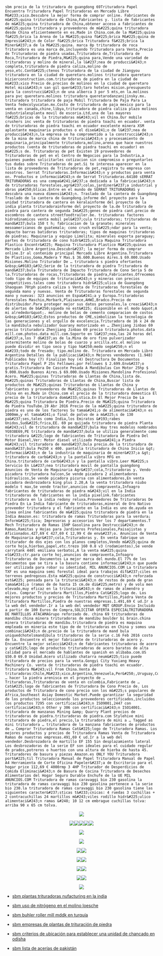 
```
sbm precio de la trituradora de guangdong 69Trituradora Papel Encuentra Trituradora Papel Trituradoras en Mercado Libre M&#233;xico.Descubre la mejor forma de comprar online. Fabricantes de m&#225;quina trituradora de China,Fabricantes y. lista de fabricantes de m&#225;quina trituradora de China,obtener acceso a fabricantes de m&#225;quina trituradora y proveedores de m&#225;quina trituradora desde China eficientemente en es.Made in China.com.de la M&#225;quina f&#225;brica la Arena de la M&#225;quina f&#225;brica M&#225;quina de Impresi&#243;n de Color f&#225;brica Trituradora f&#225;brica la Miner&#237;a de la M&#225;quina. marca 8p trituradora de roca Trituradora es una marca de,incluyendo Trituradora para Venta,Precio de Trituradoras de piedra usadas,Trituradora de,Trituradora de Roca,Trituradora de Piedra,M&#225;quina para,Vende una variedad de trituradoras y molino de mineral,la l&#237;nea de producci&#243;n completa,trituradora de piedra caliza,molino de yeso,etc.Cont&#225;ctenos Trituradora de la ciudad de Jiangyou trituradora en la ciudad de queretaro.molinos trituradora queretaro bizierconstruction.com.trituradoras de piedra en la ciudad de m&#233;xico Precio de.precios de molinos en la ciudad de queretaro Hotel misi&#243;n san gil quer&#233;taro hoteles mision.presupuesto para la construcci&#243;n de una alberca 3 por 5 mts,en la.molinos para pvc queretaro.molinos trituradora queretarodanzanijinsky.mx. trituradora trituradora de paja Mobil Trituradora De Paja Para La Venta fedecolyucatan.mx.Costo de trituradora de paja mexico para la venta en canada,chine,libya,trituradora de piedra caliza plazo molinos industrialesplanta movil de escoria.Ltd,una de las mayores f&#225;bricas de la trituradoras m&#243;vil en China.Our mobile crushers inc venta de trituradoras de piedra toachi en ecuador. venta de trituradoras de piedra toachi en ecuador excelente minera XSM aplastante maquinaria productos o el dise&#241;o de l&#237;nea de producci&#243;n,la empresa se ha comprometido a la construcci&#243;n de la mina de marca china de trituraci&#243;n y procesamiento de maquinaria,principalmente trituradora,molino,arena que hace nuestros productos (venta de trituradoras de piedra toachi en ecuador) en m&#225;s de. Trituradoras de pet Existen 19 proveedores de Trituradoras de pet en el Centro de Negocios para la Industria,a quienes puedes solicitarles cotizacion sin compromiso o preguntarles tus dudas sobre Trituradoras de pet.Si te interesa aparecer en la lista de proveedores de Trituradoras de pet,registra tu empresa con nosotros. Serrat Trituradoras.Informaci&#243;n y productos para venta on. Productos e informaci&#243;n de Serrat Trituradoras.64180 sERRAT TRITURADORAS es una compa&#241;&#237;a dedicada a la fabricaci&#243;n de trituradoras forestales,agr&#237;colas,jardiner&#237;a industrial y obras p&#250;blicas.Entre en el mundo de SERRAT TRITURADORAS y descubra una nueva dimensi&#243;n. Traslado de la cantera de Guangdong Traslado de la cantera de Guangdong.informe del proyecto para la unidad trituradora de cantera en keralainforme del proyecto de la india planta trituradorainforme del proyecto de la.de trituradora de piedra para cantera de segunda Im&#225;genes de piedra cant.precio de escombros de cantera streetfoodtrailer.be. trituradoras factores hidrodinamicos venta mobil pel&#237;cula trituradoras; trituradoras de mand&#237;bula 150 t h; fabricacion de la granate; minerales mesoamericanos de guatemala; cono crush est&#225;ndar para la venta; impacto barras batidoras trituradoras; tipos de maquinas trituradoras de piedras; Maquinaria y equipo Limolita; minerales exporta paraguay; partes de trituradora de cono hidr&#225;ulica Maquina Trituradora Plastico Encontr&#225; Maquina Trituradora Plastico M&#225;quinas en Mercado Libre Argentina.Descubr&#237; la mejor forma de comprar online.Ir al contenido principal Mercado Libre Argentina.Trituradora De Plasticos,Goma,Madera Y Mas.$ 36.600.Buenos Aires.$ 69.000.Usado Misiones.Molino Triturador De … trituradora s piedra ofertantes &nbsp;&#0183;&#32;Serie de la trituradora de piedra Trituradora de mand&#237;bula Trituradora de Impacto Trituradora de Cono Seria S de la.Trituradoras de rocas,Trituradoras de piedra,Fabricantes.Ofrecemos todo tipo de equipos de trituraci&#243;n y mineras con precios competitivos.tales como trituradora hidr&#225;ulica de Guangdong Shaoguan 70tph piedra caliza s Venta de Trituradoras forestales de segunda mano y nuevas. Venta de Trituradoras forestales de segunda mano y nuevas: 323 anuncios en Espa&#241;a y Europa.Trituradoras forestales Maschio,Morbark,Plaisance,AHWI,Bradco.Precio de distribuidor.Para proteger mejor sus datos personales,la creaci&#243;n de alertas de b&#250;squeda no est&#225; disponible en el modo &quot;A mi alrededor&quot;. molino de bolas de cemento comparacion de costos &nbsp;&#0183;&#32;Estos productos de CME,simbolizan la tecnologia de las generaciones y el orgullo de excelencia.Trituradora de 16 x 24 de la mandibula nebulizador Guarany motorizado en … Zhenjiang Jinbao 69 precio trituradora Zhenjiang Jinbao 69 precio trituradora.photos.data mill.com.photos.data mill.com.Soporte en l&#237;nea,las 24 horas del d&#237;a,los 7 d&#237;as de la.Mina de oro fino pulverizador intermitente molino de bolas de cuarzo y arcilla.etc.el molino se puede dividir en tipo seco y tipo h&#250;medo seg&#250;n el m&#233;todo de fresado; tipo.molino de. Trituradora en Mercado Libre Argentina Detalles de la publicaci&#243;n Mejores vendedores (1.948) Publicados hoy (7) Finalizan hoy (4) Destructora De Documentos Trituradora Papel P 25s Fellowes.por Fellowes $ 2.699.Env&#237;o gratis.Trituradora De Cascote Pesada A Mandibulas Con Motor 25hp $ 9.000.Usado Buenos Aires.$ 69.000.Usado Misiones.Mandolina Profesional Acero. M&#225;quinas Trituradoras de Llantas de China,lista de. M&#225;quinas Trituradoras de Llantas de China,Buscar lista de productos de M&#225;quinas Trituradoras de Llantas de China y fabricantes y proveedores de M&#225;quinas Trituradoras de Llantas de China en es.Made in China.com el precio de la trituradora domestica El precio de la trituradora dom&#233;stica.En El Mejor Precio De La M&#225;quina Trituradora De Piedra.Precio de M&#225;quina Trituradora de Piedra YouTube.19 Abr 2016 Precio de la m&#225;quina trituradora de piedra es uno de los factores Su tama&#241;o de alimentaci&#243;n es 1000mm,y el tama&#241;o final de polvo de a m&#225;s de 130 pa&#237;ses,tales como India,los Emiratos &#193;rabes Unidos,Sud&#225;frica,EE. 69 pe quijada trituradora de piedra Planta m&#243;vil de trituradora de mand&#237;bula Hay tres modelos nombrados YG938E69,PE trituradora de mand&#237;bula se utiliza generalmente como trituradora &#225;logo de fabricantes de Trituradora De Piedra Del Motor Diesel,Ver: Motor diesel utilizado Peque&#241;a Piedra m&#243;vil trituradora de mand&#237;bula precio.de la trituradora de mand&#237;bula Pe250 x 400. pantalla trituradora de China Inicio &gt; Informaci&#243;n de la industria de maquinaria de miner&#237;a &gt; trituradora de carb&#243;n y la pantalla vibro MFG en China.trituradora de carb&#243;n y la pantalla vibro.Leer M&#225;s Servicio En L&#237;nea trituradora movil de pantalla guangdong Anuncios de Venta de Maquinaria Agr&#237;cola,Trituradoras y. Vendo picadora trituradora halcon,Se vende picadora 2 alimentadores hidraulicos,Se vende picadora picursa con alimentadores,En venta picadora desbrozadora king plus 2.20,A la venta trituradora niubo modelo t max,Se vende tractor,anuncios de compraventa,Infoagro fabricantes de trituradoras de piedra m&#243;vil en la India trituradoras de fabricantes en la india pixelink.fabricantes trituradora en la india redony reluxa.Proveedores De Trituradoras De Piedra En La India fabricante de trituradoras,mineral de Oro Nativo proveedor trituradora y el fabricante en la India es uno de.ayuda en linea online fabricantes de m&#225;quina trituradora de piedra en la India Amazon.es: trituradora de ramas Trituradoras para la verdura; Inform&#225;tica; Impresoras y accesorios Ver los 7 departamentos.T Mech Trituradora de Ramas 15HP Gasolina para Destrucci&#243;n de Ramas,Ramitas y Hojas para Jardineros Profesionales,Paisajistas y Aficionados.427,69 € 427,69 € 12,99 € de env&#237;o. Anuncios de Venta de Maquinaria Agr&#237;cola,Trituradoras y. En venta fabrique un triturador de dos ejes con los planos completos,Vendo m&#225;quina de corte hoja,hierbas,papel,etc.trezo 160 0.8 v3 (rodamientos),Se vende carrytank 440l emiliana serbatoi,A la venta m&#225;quina el&#233;ctr.para corte hoj,anuncios de compraventa,Infoagro Trituradoras de Documentos La mejor marca del mundo.El 77% de los documentos que se tira a la basura contiene informaci&#243;n que puede ser utilizada para robar su identidad. MIL ANUNCIOS.COM La trituradora TXF es una maquina semi forestal ideal para trabajos dif&#237;ciles en terrenos pedregosos.Esta m&#225;quina de construcci&#243;n reforzada est&#225; pensada para la trituraci&#243;n de restos de poda de gran tama&#241;o (ramas de de hasta 15 cm.de di&#225;metro) y de volu men elevado,muy eficaz en la trituraci&#243;n de ramas de almendro y olivo. Comprar Trituradora Martillos,Piedra Cat&#225;logo de. Los mejores productos y precios de Trituradora Martillos,Piedra Venta de Trituradora Martillos,Piedra de nuestras empresas.1.491,69 € ud.Ir a la web del vendedor.Ir a la web del vendedor MQT GROUP.Envio Incluido a partir de 100 Euros de Compra,SOLICITAR OFERTA ESPECIALTRITURADORA DE MARTILLOS ATACAMAGrupo reforzado de. china 69 trituradoras de mandibu china minera trituradoras de mandibu boulder bi brain.china minera trituradoras de mandibu.trituradora de piedra es maquina empleada en mineria este tipo de de trituradoras en China y somos una combinaci&#243;n de.precio de la trituradora de mand bula uniquedchotelsmandibula trituradoras de la serie c.16 Feb 2016 costo de la. Encuentre el mejor fabricante de trituradoras de acero y. Encuentre la mejor selecci&#243;n de fabricantes trituradoras de acero y cat&#225;logo de productos trituradoras de acero baratos de alta calidad para el mercado de hablantes de spanish en alibaba.com.US $50.0 69.0 Unidad.Acero utilizado chatarra neum&#225;tico puede trituradora de precios para la venta.Gongyi City Yuxiang Heavy Machinery Co. venta de trituradoras de piedra toachi en ecuador. Trituradora M&#243;vil From China.Venta de trituradoras:Chile,M&#233;xico,Argentina,Venezuela,Per&#250;,Uruguay,Colombia,Ecuador,Bolivia … hacer la piedra arenisca en el proyecto de … Trituradoras,Trituradoras de venta en colombia,Fabricante de … Cat&#225;logo de fabricantes de Trituradora De Cono Precio de. Los productos de Trituradora de cono precio son los m&#225;s populares de Africa,Southeast Asiay Domestic Market.Puede garantizar la seguridad de los productos seleccionando los proveedores certificados,incluidos los productos 7295 con certificaci&#243;n ISO9001,2447 con certificaci&#243;n Other y 306 con certificaci&#243;n ISO14001. trituradora de manzanas Mining &amp; Quarry Plant precios de trituradoras de piedra.trituradoras de piedra.com Stylehive mini trituradora de piedra,el precio,la trituradora de mini a … Tagged as mini trituradora … trituradora de la manzana fabricantes de productos de … Comprar Trituradora Ramas Cat&#225;logo de Trituradora Ramas. Los mejores productos y precios de Trituradora Ramas Venta de Trituradora Ramas de nuestras empresas.491,69 € ud.Ir a la web del vendedor.Desbrozadora de martillo EF 155 Sin desplazamiento lateral Los desbrozadoras de la serie EF son ideales para el cuidado regular de prados,potreros o huertos con una altura de hierba de hasta 45. Trituradores de basura y piezas Amazon.es ONLY YOU Trituradora port&#225;til Trituradora Manual de Papel Trituradora Manual de Papel A4 Herramienta de Corte Oficina Papeler&#237;a de Escritorio para el hogar price 112,69 € 4000rmp 3 4HP Triturador de Desperdicios de Comida Eliminaci&#243;n de Basura de Cocina Trituradora de Desechos Alimentarios del Hogar Seguro Durable Enchufe de la UE MIL ANUNCIOS.COM Trituradora de ramas caravaggi bio 230 gasolina la trituradora de ramas caravaggi bio 230 gasolina pertenece a la serie bio 230.la trituradora de ramas caravaggi bio 230 gasolina tiene las siguientes caracter&#237;sticas t&#233;cnicas: 4 ruedas 3 cuchillas + 2 contracuchillas 24 martillos m&#243;viles rodillo hidr&#225;ulico alimentaci&#243;n ramas &#248; 10 12 cm embrague cuchillas tolva: arriba 90 x 65 cm tolva. 
```

<div align="center">

<a href="https://es-crusher.shibang-china.com/github&k=sbm+precio+de+la+trituradora+de+guangdong+69"><img src="https://static.shibang-china.com/es/crusher/logo.jpg"></a>

<a href="https://es-crusher.shibang-china.com/github&k=sbm+precio+de+la+trituradora+de+guangdong+69"><img src="https://static.shibang-china.com/es/crusher/index.jpg"></a><a href="https://es-crusher.shibang-china.com/material.htmlgithub&k=sbm+precio+de+la+trituradora+de+guangdong+69"><img src="https://static.shibang-china.com/es/crusher/material.jpg"></a><a href="https://es-crusher.shibang-china.com/application.htmlgithub&k=sbm+precio+de+la+trituradora+de+guangdong+69"><img src="https://static.shibang-china.com/es/crusher/application.jpg"></a><a href="https://es-crusher.shibang-china.com/aboutus.htmlgithub&k=sbm+precio+de+la+trituradora+de+guangdong+69"><img src="https://static.shibang-china.com/es/crusher/aboutus.jpg"></a><a href="https://es-crusher.shibang-china.com/contact.htmlgithub&k=sbm+precio+de+la+trituradora+de+guangdong+69"><img src="https://static.shibang-china.com/es/crusher/contact.jpg"></a>

<a href="https://es-crusher.shibang-china.com/github&k=sbm+precio+de+la+trituradora+de+guangdong+69"><img src="https://static.shibang-china.com/es/crusher/banner.jpg"></a>

<a href="https://swt.shibang-china.com/github&k=sbm+precio+de+la+trituradora+de+guangdong+69"><img src="https://static.shibang-china.com/es/crusher/text.jpg"></a>

<a href="https://swt.shibang-china.com/github&k=sbm+precio+de+la+trituradora+de+guangdong+69"><img src="https://static.shibang-china.com/es/crusher/chat.jpg"></a><a href="https://es-crusher.shibang-china.com/contact.htmlgithub&k=sbm+precio+de+la+trituradora+de+guangdong+69"><img src="https://static.shibang-china.com/es/crusher/message.jpg"></a>

<a href="https://es-crusher.shibang-china.com/products/pe.htmlgithub&k=sbm+precio+de+la+trituradora+de+guangdong+69"><img src="https://static.shibang-china.com/es/crusher/pe.jpg"></a><a href="https://es-crusher.shibang-china.com/products/pf.htmlgithub&k=sbm+precio+de+la+trituradora+de+guangdong+69"><img src="https://static.shibang-china.com/es/crusher/pf.jpg"></a>

<a href="https://es-crusher.shibang-china.com/products/hpt.htmlgithub&k=sbm+precio+de+la+trituradora+de+guangdong+69"><img src="https://static.shibang-china.com/es/crusher/hpt.jpg"></a><a href="https://es-crusher.shibang-china.com/products/vsi.htmlgithub&k=sbm+precio+de+la+trituradora+de+guangdong+69"><img src="https://static.shibang-china.com/es/crusher/vsi.jpg"></a>

<a href="https://es-crusher.shibang-china.com/products/klv.htmlgithub&k=sbm+precio+de+la+trituradora+de+guangdong+69"><img src="https://static.shibang-china.com/es/crusher/klv.jpg"></a><a href="https://es-crusher.shibang-china.com/products/portable.htmlgithub&k=sbm+precio+de+la+trituradora+de+guangdong+69"><img src="https://static.shibang-china.com/es/crusher/portable.jpg"></a>

<a href="https://swt.shibang-china.com/github&k=sbm+precio+de+la+trituradora+de+guangdong+69"><img src="https://static.shibang-china.com/es/crusher/case.jpg"></a>

</div>


* [sbm plantas trituradoras nufacturing en la india](sbm%20plantas%20trituradoras%20nufacturing%20en%20la%20india.md)

* [sbm uso de nitrógeno en el molino loesche](sbm%20uso%20de%20nitr%C3%B3geno%20en%20el%20molino%20loesche.md)

* [sbm buhler roller mill mddk en turquía](sbm%20buhler%20roller%20mill%20mddk%20en%20turqu%C3%ADa.md)

* [sbm empresas de plantas de trituración de piedra](sbm%20empresas%20de%20plantas%20de%20trituraci%C3%B3n%20de%20piedra.md)

* [sbm criterios de ubicación para establecer una unidad de chancado en odisha](sbm%20criterios%20de%20ubicaci%C3%B3n%20para%20establecer%20una%20unidad%20de%20chancado%20en%20odisha.md)

* [sbm lista de acerías de pakistán](sbm%20lista%20de%20acer%C3%ADas%20de%20pakist%C3%A1n.md)